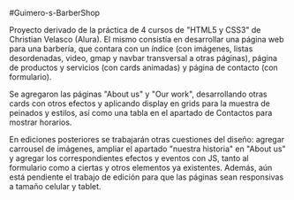 #Guimero-s-BarberShop

Proyecto derivado de la práctica de 4 cursos de "HTML5 y CSS3" de Christian Velasco (Alura). El mismo consistía en desarrollar una página web para una barbería, que contara con un índice (con imágenes, listas desordenadas, video, gmap y navbar transversal a otras páginas), página de productos y servicios (con cards animadas) y página de contacto (con formulario).

Se agregaron las páginas "About us" y "Our work", desarrollando otras cards con otros efectos y aplicando display en grids para la muestra de peinados y estilos, así como una tabla en el apartado de Contactos para mostrar horarios.

En ediciones posteriores se trabajarán otras cuestiones del diseño: agregar carrousel de imágenes, ampliar el apartado "nuestra historia" en "About us" y agregar los correspondientes efectos y eventos con JS, tanto al formulario como a ciertas y otros elementos ya existentes. Además, aún está pendiente el trabajo de edición para que las páginas sean responsivas a tamaño celular y tablet.
